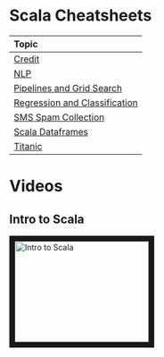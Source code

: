# Scala Cheatsheets
| Topic | 
|:---|
| [Credit](https://cdn.rawgit.com/ggodreau/spark/riley/Credit.html) |
| [NLP](https://cdn.rawgit.com/ggodreau/spark/riley/NLP.html) |
| [Pipelines and Grid Search](https://cdn.rawgit.com/ggodreau/spark/riley/Pipelines%20and%20Grid%20Search.html) |
| [Regression and Classification](https://cdn.rawgit.com/ggodreau/spark/riley/Regression%20and%20Classification%20Lecture.html) |
| [SMS Spam Collection](https://cdn.rawgit.com/ggodreau/spark/riley/SMSSpamCollection) |
| [Scala Dataframes](https://cdn.rawgit.com/ggodreau/spark/riley/Scala%20and%20DataFrames.html) |
| [Titanic](https://cdn.rawgit.com/ggodreau/spark/riley/Titanic.html) |

# Videos
## Intro to Scala

<a href="http://www.youtube.com/watch?feature=player_embedded&v=0tVSkyvrUbo" target="_blank"><img src="http://img.youtube.com/vi/0tVSkyvrUbo/0.jpg" 
alt="Intro to Scala" width="240" height="180" border="10" /></a>

